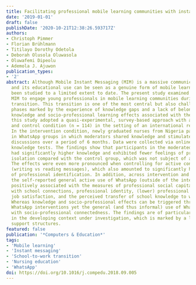 ```yaml
---
title: Facilitating professional mobile learning communities with instant messaging
date: '2019-01-01'
draft: false
publishDate: '2020-10-21T12:38:26.593717Z'
authors:
- Christoph Pimmer
- Florian Brühlmann
- Titilayo Dorothy Odetola
- Deborah Olusola Oluwasola
- Oluwafemi Dipeolu
- Ademola J. Ajuwon
publication_types:
- '2'
abstract: Although Mobile Instant Messaging (MIM) is a massive communication phenomenon
  and its educational use can be seen as a genuine form of mobile learning, it has
  been studied to a limited extent to date. The present study examined the use of
  MIM to engage young professionals in mobile learning communities during their school-to-work
  transition. This transition is one of the most central but also challenging developmental
  phases marked by the experience of knowledge gaps and a lack of belonging. To assess
  knowledge and socio-professional learning effects associated with the use of MIM,
  this study adopted a quasi-experimental, survey-based approach with an intervention
  and control condition (n = 114) in the setting of an international research project.
  In the intervention condition, newly graduated nurses from Nigeria participated
  in WhatsApp groups in which moderators shared knowledge and stimulated professional
  discussions over a period of 6 months. Data were collected via online surveys and
  knowledge tests. The findings show that participants in the moderated WhatsApp groups
  had significantly higher knowledge and exhibited fewer feelings of professional
  isolation compared with the control group, which was not subject of any treatment.
  The effects were even more pronounced when controlling for active contributions
  (writing vs reading messages), which also amounted to significantly higher levels
  of professional identification. In addition, across intervention and control groups,
  the self-reported general active use of WhatsApp (outside of the intervention) was
  positively associated with the measures of professional social capital maintained
  with school connections, professional identity, (lower) professional isolation,
  job satisfaction, and the perceived transfer of school knowledge to work practice.
  Whereas knowledge and socio-professional effects can be triggered through moderated
  WhatsApp interventions yet the general (and thus informal) use of WhatsApp is associated
  with socio-professional connectedness. The findings are of particular relevance
  in the developing context under investigation, which is marked by a lack of alternative
  support structures.
featured: false
publication: '*Computers & Education*'
tags:
- 'Mobile learning'
- 'Instant messaging'
- 'School-to-work transition'
- 'Nursing education'
- 'WhatsApp'
doi: https://doi.org/10.1016/j.compedu.2018.09.005
---
```


